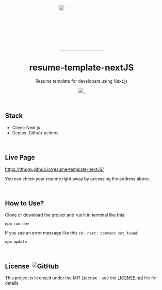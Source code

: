 <p align="center">
  <img width="150px" src="https://tthugy.github.io/resume-template-nextJS/memoticon.png">
</p>

<h1 align="center">resume-template-nextJS</h1>

<p align="center">Resume template for developers using Next.js</p>

<p align="center">
  <a aria-label="commit activity" href="https://www.npmjs.com/package/@tthugy/resume-template-nextJS">
    <img alt="" src="https://img.shields.io/github/commit-activity/w/tthugy/resume-template-nextJS">
  </a>
  <a aria-label="contributors graph" href="https://github.com/tthugy/resume-template-nextJS/graphs/contributors">
    <img src="https://img.shields.io/github/contributors/tthugy/resume-template-nextJS?color=%2341b916">
  </a>
  <a aria-label="last commit" href="https://github.com/tthugy/resume-template-nextJS/commits/main">
    <img alt="" src=
  "https://img.shields.io/github/last-commit/tthugy/resume-template-nextJS?color=%23F47F42">
  </a>
  <a aria-label="license" href="https://github.com/tthugy/resume-template-nextJS/blob/main/LICENSE">
    <img src="https://img.shields.io/github/license/tthugy/react.svg" alt="">
  </a>
</p>

<br/>

## Stack

- Client: Next.js
- Deploy: Github-actions

<br/>

## Live Page

https://tthugy.github.io/resume-template-nextJS/

You can check your resume right away by accessing the address above.

<br/>

## How to Use?

Clone or download the project and run it in terminal like this:

```
npm run dev
```

If you see an error message like this `sh: next: command not found`:

```
npm update
```

<br/>

## License &nbsp;![GitHub](https://img.shields.io/github/license/tthugy/resume)

This project is licensed under the MIT License - see the
[LICENSE.md](https://github.com/tthugy/resume-template-nextJS/blob/main/LICENSE) file for
details
